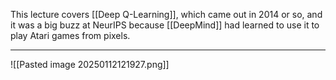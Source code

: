 
This lecture covers [[Deep Q-Learning]], which came out in 2014 or so, and it was a big buzz at NeurIPS because [[DeepMind]] had learned to use it to play Atari games from pixels.

-----
![[Pasted image 20250112121927.png]]






